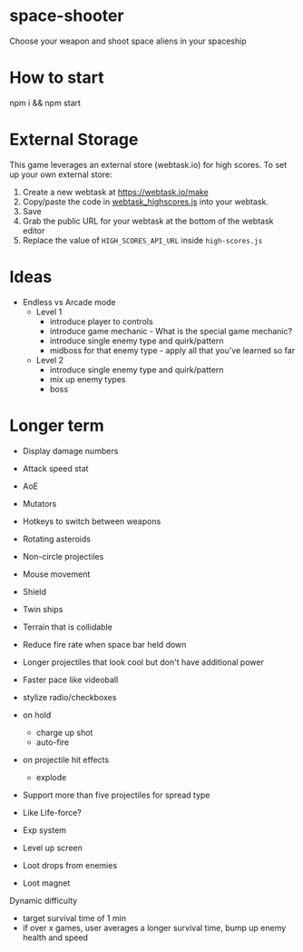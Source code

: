 # space-shooter

Choose your weapon and shoot space aliens in your spaceship

# How to start

npm i && npm start

# External Storage

This game leverages an external store (webtask.io) for high scores. To set up your own external store:

1.  Create a new webtask at https://webtask.io/make
2.  Copy/paste the code in [webtask_highscores.js](webtask_highscores.js) into your webtask.
3.  Save
4.  Grab the public URL for your webtask at the bottom of the webtask editor
5.  Replace the value of `HIGH_SCORES_API_URL` inside `high-scores.js`

# Ideas

- Endless vs Arcade mode
  - Level 1
    - introduce player to controls
    - introduce game mechanic - What is the special game mechanic?
    - introduce single enemy type and quirk/pattern
    - midboss for that enemy type - apply all that you've learned so far
  - Level 2
    - introduce single enemy type and quirk/pattern
    - mix up enemy types
    - boss

# Longer term

- Display damage numbers
- Attack speed stat
- AoE
- Mutators
- Hotkeys to switch between weapons
- Rotating asteroids
- Non-circle projectiles
- Mouse movement
- Shield
- Twin ships
- Terrain that is collidable
- Reduce fire rate when space bar held down
- Longer projectiles that look cool but don't have additional power
- Faster pace like videoball
- stylize radio/checkboxes
- on hold
  - charge up shot
  - auto-fire
- on projectile hit effects
  - explode
- Support more than five projectiles for spread type

- Like Life-force?
- Exp system
- Level up screen
- Loot drops from enemies
- Loot magnet

Dynamic difficulty

- target survival time of 1 min
- if over x games, user averages a longer survival time, bump up enemy health and speed
